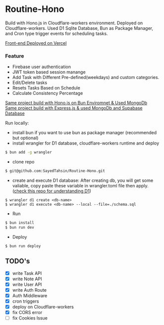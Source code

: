 # Routine-Hono
Build with Hono.js in Cloudflare-workers environment. Deployed on Cloudflare-workers. Used D1 Sqlite Database, Bun as Package Manager, and Cron type trigger events for scheduling tasks.

<a href="https://routine-lemon.vercel.app/">Front-end Deployed on Vercel</a>

### Feature
- Firebase user authentication
- JWT token based session manange
- Add Task with Different Pre-defined(weekdays) and custom categories.
- Edit/Delete tasks
- Resets Tasks Based on Schedule
- Calculate Consistency Percentage

 <a href="https://github.com/SayedTahsin/Hono-Bun-Mongo">Same project build with Hono.js on Bun Enviromnet & Used MongoDb</a>
 <br>
 <a href="https://github.com/SayedTahsin/Task-App-Backend">Same project build with Express.js & used MongoDb and Supabase Database</a>

Run locally:
- install bun if you want to use bun as package manager (recommended but optional)
- install wrangler for D1 database, cloudflare-workers runtime and deploy
```bash 
$ bun add -g wrangler
```
- clone repo
```bash
$ git@github.com:SayedTahsin/Routine-Hono.git
```
- create and execute D1 database: After creating db, you will get some valiable,
  copy paste these variable in wrangler.toml file then apply. (<a href="https://github.com/SayedTahsin/Cloudflare-Hono-D1">check this repo for understanding D1</a>)
```
$ wrangler d1 create <db-name>
$ wrangler d1 execute <db-name> --local --file=./schema.sql
```
- Run
```bash
$ bun install
$ bun run dev
```
- Deploy
```
$ bun run deploy
```



## TODO's
- [x] write Task API
- [x] write Note API
- [x] write User API
- [x] write Auth Route
- [x] Auth Middleware
- [x] cron triggers
- [x] deploy on Cloudflare-workers
- [x] fix CORS error
- [ ] fix Cookies Issue
